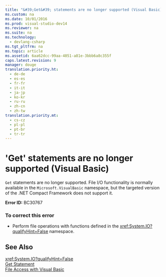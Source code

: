 ```yaml
---
title: "&#39;Get&#39; statements are no longer supported (Visual Basic)"
ms.custom: na
ms.date: 10/01/2016
ms.prod: visual-studio-dev14
ms.reviewer: na
ms.suite: na
ms.technology: 
  - devlang-csharp
ms.tgt_pltfrm: na
ms.topic: article
ms.assetid: 6aa62dcc-99aa-4051-a81e-3bbb6a8c355f
caps.latest.revision: 9
manager: douge
translation.priority.ht: 
  - de-de
  - es-es
  - fr-fr
  - it-it
  - ja-jp
  - ko-kr
  - ru-ru
  - zh-cn
  - zh-tw
translation.priority.mt: 
  - cs-cz
  - pl-pl
  - pt-br
  - tr-tr
---
```

# &#39;Get&#39; statements are no longer supported (Visual Basic)
`Get` statements are no longer supported. File I/O functionality is normally available in the `Microsoft.VisualBasic` namespace, but the targeted version of the .NET Compact Framework does not support it.  
  
 **Error ID:** BC30767  
  
### To correct this error  
  
-   Perform file operations with functions defined in the <xref:System.IO?qualifyHint=False> namespace.  
  
## See Also  
 <xref:System.IO?qualifyHint=False>   
 [Get Statement](../Topic/Get%20Statement.md)   
 [File Access with Visual Basic](../Topic/File%20Access%20with%20Visual%20Basic.md)